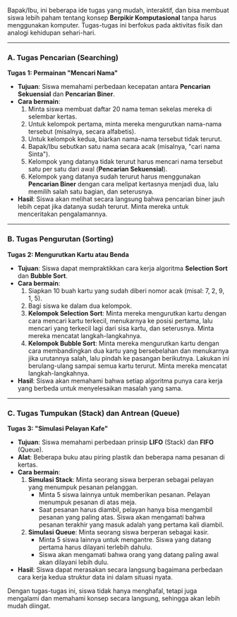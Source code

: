Bapak/Ibu, ini beberapa ide tugas yang mudah, interaktif, dan bisa membuat siswa lebih paham tentang konsep **Berpikir Komputasional** tanpa harus menggunakan komputer. Tugas-tugas ini berfokus pada aktivitas fisik dan analogi kehidupan sehari-hari.

------



### A. Tugas Pencarian (Searching)



**Tugas 1: Permainan "Mencari Nama"**

- **Tujuan**: Siswa memahami perbedaan kecepatan antara **Pencarian Sekuensial** dan **Pencarian Biner**.
- **Cara bermain**:
  1. Minta siswa membuat daftar 20 nama teman sekelas mereka di selembar kertas.
  2. Untuk kelompok pertama, minta mereka mengurutkan nama-nama tersebut (misalnya, secara alfabetis).
  3. Untuk kelompok kedua, biarkan nama-nama tersebut tidak terurut.
  4. Bapak/Ibu sebutkan satu nama secara acak (misalnya, "cari nama Sinta").
  5. Kelompok yang datanya tidak terurut harus mencari nama tersebut satu per satu dari awal (**Pencarian Sekuensial**).
  6. Kelompok yang datanya sudah terurut harus menggunakan **Pencarian Biner** dengan cara melipat kertasnya menjadi dua, lalu memilih salah satu bagian, dan seterusnya.
- **Hasil**: Siswa akan melihat secara langsung bahwa pencarian biner jauh lebih cepat jika datanya sudah terurut. Minta mereka untuk menceritakan pengalamannya.

------



### B. Tugas Pengurutan (Sorting)



**Tugas 2: Mengurutkan Kartu atau Benda**

- **Tujuan**: Siswa dapat mempraktikkan cara kerja algoritma **Selection Sort** dan **Bubble Sort**.
- **Cara bermain**:
  1. Siapkan 10 buah kartu yang sudah diberi nomor acak (misal: 7, 2, 9, 1, 5).
  2. Bagi siswa ke dalam dua kelompok.
  3. **Kelompok Selection Sort**: Minta mereka mengurutkan kartu dengan cara mencari kartu terkecil, menukarnya ke posisi pertama, lalu mencari yang terkecil lagi dari sisa kartu, dan seterusnya. Minta mereka mencatat langkah-langkahnya.
  4. **Kelompok Bubble Sort**: Minta mereka mengurutkan kartu dengan cara membandingkan dua kartu yang bersebelahan dan menukarnya jika urutannya salah, lalu pindah ke pasangan berikutnya. Lakukan ini berulang-ulang sampai semua kartu terurut. Minta mereka mencatat langkah-langkahnya.
- **Hasil**: Siswa akan memahami bahwa setiap algoritma punya cara kerja yang berbeda untuk menyelesaikan masalah yang sama.

------



### C. Tugas Tumpukan (Stack) dan Antrean (Queue)



**Tugas 3: "Simulasi Pelayan Kafe"**

- **Tujuan**: Siswa memahami perbedaan prinsip **LIFO** (Stack) dan **FIFO** (Queue).
- **Alat**: Beberapa buku atau piring plastik dan beberapa nama pesanan di kertas.
- **Cara bermain**:
  1. **Simulasi Stack**: Minta seorang siswa berperan sebagai pelayan yang menumpuk pesanan pelanggan.
     - Minta 5 siswa lainnya untuk memberikan pesanan. Pelayan menumpuk pesanan di atas meja.
     - Saat pesanan harus diambil, pelayan hanya bisa mengambil pesanan yang paling atas. Siswa akan mengamati bahwa pesanan terakhir yang masuk adalah yang pertama kali diambil.
  2. **Simulasi Queue**: Minta seorang siswa berperan sebagai kasir.
     - Minta 5 siswa lainnya untuk mengantre. Siswa yang datang pertama harus dilayani terlebih dahulu.
     - Siswa akan mengamati bahwa orang yang datang paling awal akan dilayani lebih dulu.
- **Hasil**: Siswa dapat merasakan secara langsung bagaimana perbedaan cara kerja kedua struktur data ini dalam situasi nyata.

Dengan tugas-tugas ini, siswa tidak hanya menghafal, tetapi juga mengalami dan memahami konsep secara langsung, sehingga akan lebih mudah diingat.
